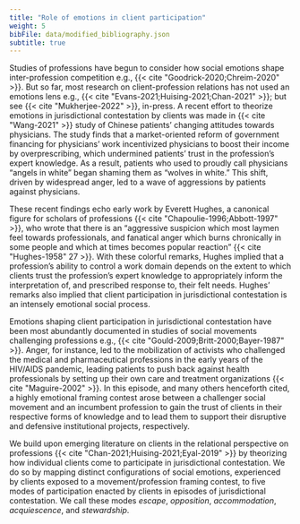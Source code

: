 ```yaml
---
title: "Role of emotions in client participation"
weight: 5
bibFile: data/modified_bibliography.json
subtitle: true
---
```


Studies of professions have begun to consider how social emotions shape inter-profession competition e.g., {{< cite "Goodrick-2020;Chreim-2020" >}}. But so far, most research on client-profession relations has not used an emotions lens e.g., {{< cite "Evans-2021;Huising-2021;Chan-2021" >}}; but see {{< cite "Mukherjee-2022" >}}, in-press. A recent effort to theorize emotions in jurisdictional contestation by clients was made in {{< cite "Wang-2021" >}} study of Chinese patients’ changing attitudes towards physicians. The study finds that a market-oriented reform of government financing for physicians’ work incentivized physicians to boost their income by overprescribing, which undermined patients’ trust in the profession’s expert knowledge. As a result, patients who used to proudly call physicians “angels in white” began shaming them as “wolves in white.” This shift, driven by widespread anger, led to a wave of aggressions by patients against physicians.

These recent findings echo early work by Everett Hughes, a canonical figure for scholars of professions {{< cite "Chapoulie-1996;Abbott-1997" >}}, who wrote that there is an “aggressive suspicion which most laymen feel towards professionals, and fanatical anger which burns chronically in some people and which at times becomes popular reaction” {{< cite "Hughes-1958" 27 >}}. With these colorful remarks, Hughes implied that a profession’s ability to control a work domain depends on the extent to which clients trust the profession’s expert knowledge to appropriately inform the interpretation of, and prescribed response to, their felt needs. Hughes’ remarks also implied that client participation in jurisdictional contestation is an intensely emotional social process.

Emotions shaping client participation in jurisdictional contestation have been most abundantly documented in studies of social movements challenging professions e.g., {{< cite "Gould-2009;Britt-2000;Bayer-1987" >}}. Anger, for instance, led to the mobilization of activists who challenged the medical and pharmaceutical professions in the early years of the HIV/AIDS pandemic, leading patients to push back against health professionals by setting up their own care and treatment organizations {{< cite "Maguire-2002" >}}. In this episode, and many others henceforth cited, a highly emotional framing contest arose between a challenger social movement and an incumbent profession to gain the trust of clients in their respective forms of knowledge and to lead them to support their disruptive and defensive institutional projects, respectively.

We build upon emerging literature on clients in the relational perspective on professions {{< cite "Chan-2021;Huising-2021;Eyal-2019" >}} by theorizing how individual clients come to participate in jurisdictional contestation. We do so by mapping distinct configurations of social emotions, experienced by clients exposed to a movement/profession framing contest, to five modes of participation enacted by clients in episodes of jurisdictional contestation. We call these modes _escape_, _opposition_, _accommodation_, _acquiescence_, and _stewardship_.